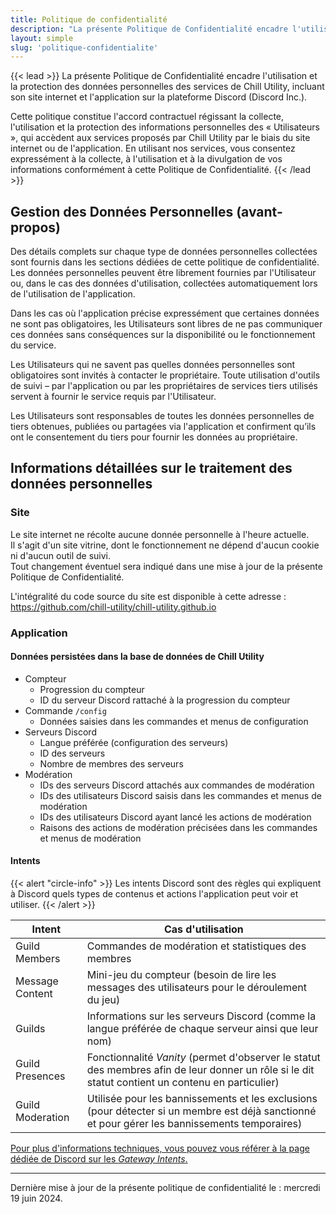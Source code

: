 ```yaml
---
title: Politique de confidentialité
description: "La présente Politique de Confidentialité encadre l'utilisation et la protection des données personnelles des services de Chill Utility, incluant son site internet et l'application sur la plateforme Discord (Discord Inc.)."
layout: simple
slug: 'politique-confidentialite'
---
```


{{< lead >}}
La présente Politique de Confidentialité encadre l'utilisation et la protection des données personnelles des services de Chill Utility, incluant son site internet et l'application sur la plateforme Discord (Discord Inc.).

Cette politique constitue l'accord contractuel régissant la collecte, l'utilisation et la protection des informations personnelles des « Utilisateurs », qui accèdent aux services proposés par Chill Utility par le biais du site internet ou de l'application. En utilisant nos services, vous consentez expressément à la collecte, à l'utilisation et à la divulgation de vos informations conformément à cette Politique de Confidentialité.
{{< /lead >}}

## Gestion des Données Personnelles (avant-propos)

Des détails complets sur chaque type de données personnelles collectées sont fournis dans les sections dédiées de cette politique de confidentialité. Les données personnelles peuvent être librement fournies par l'Utilisateur ou, dans le cas des données d'utilisation, collectées automatiquement lors de l'utilisation de l'application.

Dans les cas où l'application précise expressément que certaines données ne sont pas obligatoires, les Utilisateurs sont libres de ne pas communiquer ces données sans conséquences sur la disponibilité ou le fonctionnement du service.

Les Utilisateurs qui ne savent pas quelles données personnelles sont obligatoires sont invités à contacter le propriétaire. Toute utilisation d'outils de suivi – par l'application ou par les propriétaires de services tiers utilisés servent à fournir le service requis par l'Utilisateur.

Les Utilisateurs sont responsables de toutes les données personnelles de tiers obtenues, publiées ou partagées via l'application et confirment qu’ils ont le consentement du tiers pour fournir les données au propriétaire.

## Informations détaillées sur le traitement des données personnelles

### Site

Le site internet ne récolte aucune donnée personnelle à l'heure actuelle.  
Il s'agit d'un site vitrine, dont le fonctionnement ne dépend d'aucun cookie ni d'aucun outil de suivi.  
Tout changement éventuel sera indiqué dans une mise à jour de la présente Politique de Confidentialité.

L'intégralité du code source du site est disponible à cette adresse : https://github.com/chill-utility/chill-utility.github.io

### Application

#### Données persistées dans la base de données de Chill Utility

- Compteur
  - Progression du compteur
  - ID du serveur Discord rattaché à la progression du compteur
- Commande `/config`
  - Données saisies dans les commandes et menus de configuration
- Serveurs Discord
  - Langue préférée (configuration des serveurs)
  - ID des serveurs
  - Nombre de membres des serveurs
- Modération
  - IDs des serveurs Discord attachés aux commandes de modération 
  - IDs des utilisateurs Discord saisis dans les commandes et menus de modération
  - IDs des utilisateurs Discord ayant lancé les actions de modération
  - Raisons des actions de modération précisées dans les commandes et menus de modération

#### Intents

{{< alert "circle-info" >}}
Les intents Discord sont des règles qui expliquent à Discord quels types de contenus et actions l'application peut voir et utiliser.
{{< /alert >}}

| Intent           | Cas d'utilisation                                                                                                                                       |
|------------------|---------------------------------------------------------------------------------------------------------------------------------------------------------|
| Guild Members    | Commandes de modération et statistiques des membres                                                                                                     |
| Message Content  | Mini-jeu du compteur (besoin de lire les messages des utilisateurs pour le déroulement du jeu)                                                          |
| Guilds           | Informations sur les serveurs Discord (comme la langue préférée de chaque serveur ainsi que leur nom)                                                   |
| Guild Presences  | Fonctionnalité _Vanity_ (permet d'observer le statut des membres afin de leur donner un rôle si le dit statut contient un contenu en particulier)       |
| Guild Moderation | Utilisée pour les bannissements et les exclusions (pour détecter si un membre est déjà sanctionné et pour gérer les bannissements temporaires)          |

[Pour plus d'informations techniques, vous pouvez vous référer à la page dédiée de Discord sur les _Gateway Intents_.](https://discord.com/developers/docs/topics/gateway#gateway-intents)

---

Dernière mise à jour de la présente politique de confidentialité le : mercredi 19 juin 2024.
